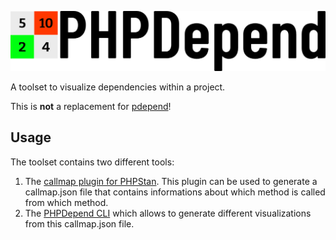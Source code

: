 ![PHPDepend](assets/img/PHPDepend-wort.png)

A toolset to visualize dependencies within a project.

This is **not** a replacement for [pdepend](https://pdepend.org)!

## Usage

The toolset contains two different tools:

1. The [callmap plugin for PHPStan](https://github.com/phpdepend/callmap).
   This plugin can be used to generate a callmap.json file that contains
   informations about
   which method is called from which method.
2. The [PHPDepend CLI](https://github.com/phpdepend/phpdepend) which allows to
   generate different
   visualizations from this callmap.json file.
